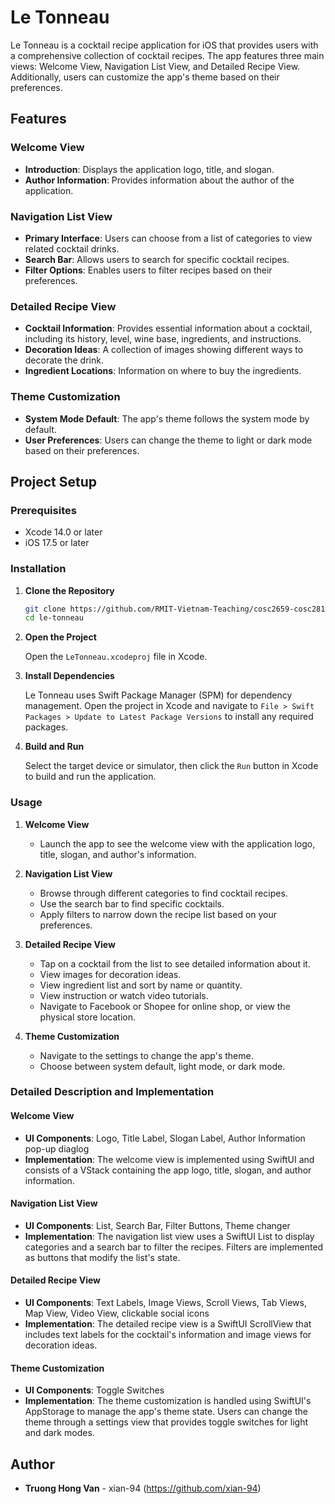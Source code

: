 # Le Tonneau

Le Tonneau is a cocktail recipe application for iOS that provides users with a comprehensive collection of cocktail recipes. The app features three main views: Welcome View, Navigation List View, and Detailed Recipe View. Additionally, users can customize the app's theme based on their preferences.

## Features

### Welcome View
- **Introduction**: Displays the application logo, title, and slogan.
- **Author Information**: Provides information about the author of the application.

### Navigation List View
- **Primary Interface**: Users can choose from a list of categories to view related cocktail drinks.
- **Search Bar**: Allows users to search for specific cocktail recipes.
- **Filter Options**: Enables users to filter recipes based on their preferences.

### Detailed Recipe View
- **Cocktail Information**: Provides essential information about a cocktail, including its history, level, wine base, ingredients, and instructions.
- **Decoration Ideas**: A collection of images showing different ways to decorate the drink.
- **Ingredient Locations**: Information on where to buy the ingredients.

### Theme Customization
- **System Mode Default**: The app's theme follows the system mode by default.
- **User Preferences**: Users can change the theme to light or dark mode based on their preferences.

## Project Setup

### Prerequisites

- Xcode 14.0 or later
- iOS 17.5 or later

### Installation

1. **Clone the Repository**

   ```sh
   git clone https://github.com/RMIT-Vietnam-Teaching/cosc2659-cosc2813-ios-assignment-1-2024b-xian-94.git
   cd le-tonneau
   ```

2. **Open the Project**

   Open the `LeTonneau.xcodeproj` file in Xcode.

3. **Install Dependencies**

   Le Tonneau uses Swift Package Manager (SPM) for dependency management. Open the project in Xcode and navigate to `File > Swift Packages > Update to Latest Package Versions` to install any required packages.

4. **Build and Run**

   Select the target device or simulator, then click the `Run` button in Xcode to build and run the application.

### Usage

1. **Welcome View**
   - Launch the app to see the welcome view with the application logo, title, slogan, and author's information.

2. **Navigation List View**
   - Browse through different categories to find cocktail recipes.
   - Use the search bar to find specific cocktails.
   - Apply filters to narrow down the recipe list based on your preferences.

3. **Detailed Recipe View**
   - Tap on a cocktail from the list to see detailed information about it.
   - View images for decoration ideas.
   - View ingredient list and sort by name or quantity.
   - View instruction or watch video tutorials.
   - Navigate to Facebook or Shopee for online shop, or view the physical store location. 

4. **Theme Customization**
   - Navigate to the settings to change the app's theme.
   - Choose between system default, light mode, or dark mode.

### Detailed Description and Implementation

#### Welcome View
- **UI Components**: Logo, Title Label, Slogan Label, Author Information pop-up diaglog 
- **Implementation**: The welcome view is implemented using SwiftUI and consists of a VStack containing the app logo, title, slogan, and author information.

#### Navigation List View
- **UI Components**: List, Search Bar, Filter Buttons, Theme changer 
- **Implementation**: The navigation list view uses a SwiftUI List to display categories and a search bar to filter the recipes. Filters are implemented as buttons that modify the list's state.

#### Detailed Recipe View
- **UI Components**: Text Labels, Image Views, Scroll Views, Tab Views, Map View, Video View, clickable social icons 
- **Implementation**: The detailed recipe view is a SwiftUI ScrollView that includes text labels for the cocktail's information and image views for decoration ideas.

#### Theme Customization
- **UI Components**: Toggle Switches
- **Implementation**: The theme customization is handled using SwiftUI's AppStorage to manage the app's theme state. Users can change the theme through a settings view that provides toggle switches for light and dark modes.


## Author

- **Truong Hong Van** - xian-94 (https://github.com/xian-94)
